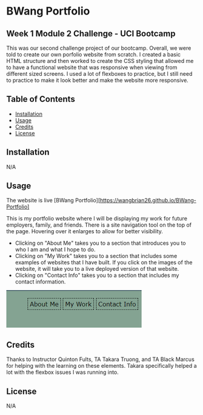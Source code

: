 # BWang Portfolio

## Week 1 Module 2 Challenge - UCI Bootcamp

This was our second challenge project of our bootcamp. Overall, we were told to create our own porfolio website from scratch. I created a basic HTML structure and then worked to create the CSS styling that allowed me to have a functional website that was responsive when viewing from different sized screens. I used a lot of flexboxes to practice, but I still need to practice to make it look better and make the website more responsive.  

## Table of Contents

- [Installation](#installation)
- [Usage](#usage)
- [Credits](#credits)
- [License](#license)

## Installation

N/A

## Usage

The website is live [BWang Portfolio][https://wangbrian26.github.io/BWang-Portfolio]

This is my portfolio website where I will be displaying my work for future employers, family, and friends. There is a site navigation tool on the top of the page. Hovering over it enlarges to allow for better visibility. 

- Clicking on "About Me" takes you to a section that introduces you to who I am and what I hope to do. 
- Clicking on "My Work" takes you to a section that includes some examples of websites that I have built. If you click on the images of the website, it will take you to a live deployed version of that website. 
- Clicking on "Contact Info" takes you to a section that includes my contact information. 

![Section](./assets/images/Header-Nav.png)

## Credits

Thanks to Instructor Quinton Fults, TA Takara Truong, and TA Black Marcus for helping with the learning on these elements. Takara specifically helped a lot with the flexbox issues I was running into. 

## License

N/A